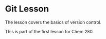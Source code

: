 # Git Lesson

The lesson covers the basics of version control.

This is part of the first lesson for Chem 280.